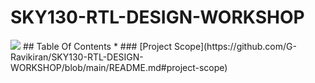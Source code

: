 # SKY130-RTL-DESIGN-WORKSHOP
<img src="images/Verilog-flyer.png">
## Table Of Contents 
  * ### [Project Scope](https://github.com/G-Ravikiran/SKY130-RTL-DESIGN-WORKSHOP/blob/main/README.md#project-scope)
  
